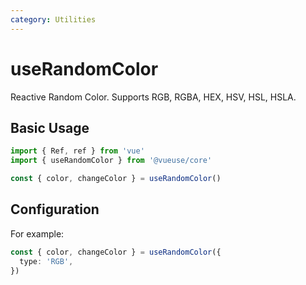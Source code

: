 ```yaml
---
category: Utilities
---
```


# useRandomColor

Reactive Random Color. Supports RGB, RGBA, HEX, HSV, HSL, HSLA.

## Basic Usage

```ts
import { Ref, ref } from 'vue'
import { useRandomColor } from '@vueuse/core'

const { color, changeColor } = useRandomColor()
```

## Configuration

For example:
```ts
const { color, changeColor } = useRandomColor({
  type: 'RGB',
})
```
